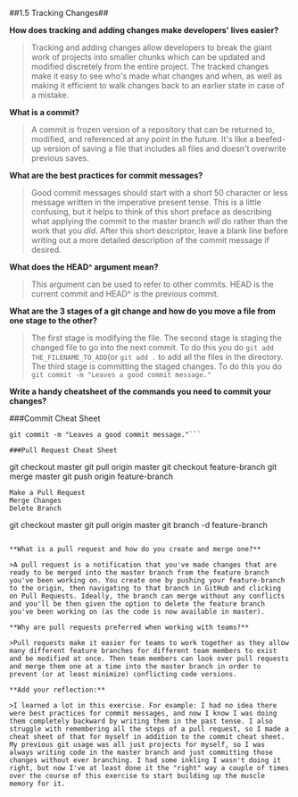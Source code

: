 ##1.5 Tracking Changes##

**How does tracking and adding changes make developers' lives easier?**

>Tracking and adding changes allow developers to break the giant work of projects into smaller chunks which can be updated and modified discretely from the entire project. The tracked changes make it easy to see who's made what changes and when, as well as making it efficient to walk changes back to an earlier state in case of a mistake.

**What is a commit?**

>A commit is frozen version of a repository that can be returned to, modified, and referenced at any point in the future. It's like a beefed-up version of saving a file that includes all files and doesn't overwrite previous saves. 

**What are the best practices for commit messages?**

>Good commit messages should start with a short 50 character or less message written in the imperative present tense. This is a little confusing, but it helps to think of this short preface as describing what applying the commit to the master branch *will* do rather than the work that you *did*. After this short descriptor, leave a blank line before writing out a more detailed description of the commit message if desired.

**What does the HEAD^ argument mean?**

>This argument can be used to refer to other commits. HEAD is the current commit and HEAD^ is the previous commit.

**What are the 3 stages of a git change and how do you move a file from one stage to the other?**

>The first stage is modifying the file. The second stage is staging the changed file to go into the next commit. To do this you do `git add THE_FILENAME_TO_ADD`(or `git add .` to add all the files in the directory. The third stage is committing the staged changes. To do this you do `git commit -m "Leaves a good commit message."`

**Write a handy cheatsheet of the commands you need to commit your changes?**

###Commit Cheat Sheet

```git add THE_FILENAME_TO_ADD
git commit -m "Leaves a good commit message."```

###Pull Request Cheat Sheet

```
git checkout master
git pull origin master
git checkout feature-branch
git merge master
git push origin feature-branch
```
Make a Pull Request
Merge Changes
Delete Branch
```
git checkout master
git pull origin master
git branch -d feature-branch
```

**What is a pull request and how do you create and merge one?**

>A pull request is a notification that you've made changes that are ready to be merged into the master branch from the feature branch you've been working on. You create one by pushing your feature-branch to the origin, then navigating to that branch in GitHub and clicking on Pull Requests. Ideally, the branch can merge without any conflicts and you'll be then given the option to delete the feature branch you've been working on (as the code is now available in master).

**Why are pull requests preferred when working with teams?**

>Pull requests make it easier for teams to work together as they allow many different feature branches for different team members to exist and be modified at once. Then team members can look over pull requests and merge them one at a time into the master branch in order to prevent (or at least minimize) conflicting code versions. 

**Add your reflection:**

>I learned a lot in this exercise. For example: I had no idea there were best practices for commit messages, and now I know I was doing them completely backward by writing them in the past tense. I also struggle with remembering all the steps of a pull request, so I made a cheat sheet of that for myself in addition to the commit cheat sheet. My previous git usage was all just projects for myself, so I was always writing code in the master branch and just committing those changes without ever branching. I had some inkling I wasn't doing it right, but now I've at least done it the "right" way a couple of times over the course of this exercise to start building up the muscle memory for it.
